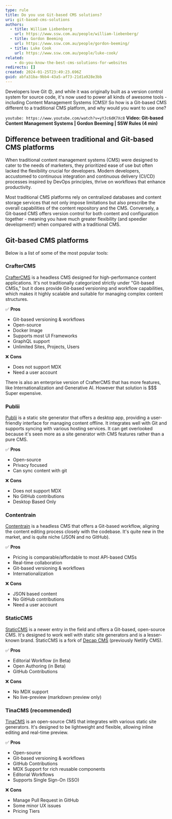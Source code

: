 ```yaml
---
type: rule
title: Do you use Git-based CMS solutions?
uri: git-based-cms-solutions
authors:
  - title: William Liebenberg
    url: https://www.ssw.com.au/people/william-liebenberg/
  - title: Gordon Beeming
    url: https://www.ssw.com.au/people/gordon-beeming/
  - title: Luke Cook
    url: https://www.ssw.com.au/people/luke-cook/
related:
    - do-you-know-the-best-cms-solutions-for-websites
redirects: []
created: 2024-01-25T23:49:23.696Z
guid: abfa31ba-9bb4-43a5-af73-21d1a928e3bb
---
```


Developers love Git 😍, and while it was originally built as a version control system for source code, it's now used to power all kinds of awesome tools - including Content Management Systems (CMS)! So how is a Git-based CMS different to a traditional CMS platform, and why would you want to use one?

<!--endintro-->

`youtube: https://www.youtube.com/watch?v=yYJc6dK7Xc8`
**Video: Git-based Content Management Systems | Gordon Beeming | SSW Rules (4 min)**

## Difference between traditional and Git-based CMS platforms

When traditional content management systems (CMS) were designed to cater to the needs of marketers, they prioritized ease of use but often lacked the flexibility crucial for developers. Modern developers, accustomed to continuous integration and continuous delivery (CI/CD) processes inspired by DevOps principles, thrive on workflows that enhance productivity.

Most traditional CMS platforms rely on centralized databases and content storage services that not only impose limitations but also prescribe the overall capabilities of the content repository and the CMS. Conversely, a Git-based CMS offers version control for both content and configuration together - meaning you have much greater flexibility (and speedier development!) when compared with a traditional CMS.

## Git-based CMS platforms

Below is a list of some of the most popular tools:

### CrafterCMS

[CrafterCMS](https://craftercms.org/) is a headless CMS designed for high-performance content applications. It's not traditionally categorized strictly under "Git-based CMSs," but it does provide Git-based versioning and workflow capabilities, which makes it highly scalable and suitable for managing complex content structures.

✅ **Pros**

* Git-based versioning & workflows
* Open-source
* Docker Image
* Supports most UI Frameworks
* GraphQL support
* Unlimited Sites, Projects, Users

❌ **Cons**

* Does not support MDX
* Need a user account

There is also an enterprise version of CrafterCMS that has more features, like Internationalization and Generative AI. However that solution is $$$ Super expensive.

### Publii

[Publii](https://getpublii.com/) is a static site generator that offers a desktop app, providing a user-friendly interface for managing content offline. It integrates well with Git and supports syncing with various hosting services. It can get overlooked because it's seen more as a site generator with CMS features rather than a pure CMS.

✅ **Pros**

* Open-source
* Privacy focused
* Can sync content with git

❌ **Cons**

* Does not support MDX
* No GitHub contributions
* Desktop Based Only

### Contentrain

[Contentrain](https://contentrain.io/) is a headless CMS that offers a Git-based workflow, aligning the content editing process closely with the codebase. It's quite new in the market, and is quite niche (JSON and no GitHub).

✅ **Pros**

* Pricing is comparable/affordable to most API-based CMSs
* Real-time collaboration
* Git-based versioning & workflows
* Internationalization

❌ **Cons**

* JSON based content
* No GitHub contributions
* Need a user account

### StaticCMS

[StaticCMS](https://www.staticcms.org/) is a newer entry in the field and offers a Git-based, open-source CMS. It's designed to work well with static site generators and is a lesser-known brand. StaticCMS is a fork of [Decap CMS](https://decapcms.org/) (previously Netlify CMS).

✅ **Pros**

* Editorial Workflow (in Beta)
* Open Authoring (in Beta)
* GitHub Contributions

❌ **Cons**

* No MDX support
* No live-preview (markdown preview only)

### TinaCMS (recommended)

[TinaCMS](https://tina.io/) is an open-source CMS that integrates with various static site generators. It's designed to be lightweight and flexible, allowing inline editing and real-time preview.

✅ **Pros**

* Open-source
* Git-based versioning & workflows
* GitHub Contributions
* MDX Support for rich reusable components
* Editorial Workflows
* Supports Single Sign-On (SSO)

❌ **Cons**

* Manage Pull Request in GitHub
* Some minor UX issues
* Pricing Tiers
